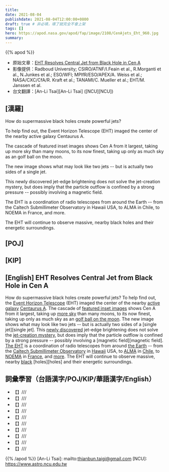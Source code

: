 ```yaml
---
title:
date: 2021-08-04
publishdate: 2021-08-04T12:00:00+0800
draft: true # 非必填，填了就完全不會上架
tags: []
hero: https://apod.nasa.gov/apod/fap/image/2108/CenAjets_Eht_960.jpg
summary:
---
```


{{% apod %}}

- 原始文章：[EHT Resolves Central Jet from Black Hole in Cen A](https://apod.nasa.gov/apod/ap210804.html)
- 影像提供：Radboud University; CSIRO/ATNF/I.Feain et al., R.Morganti et al., N.Junkes et al.; ESO/WFI; MPIfR/ESO/APEX/A. Weiss et al.; NASA/CXC/CfA/R. Kraft et al.; TANAMI/C. Mueller et al.; EHT/M. Janssen et al.
- 台文翻譯：[An-Li Tsai][An-Li Tsai] ([NCU][NCU])

## [漢羅]
How do supermassive black holes create powerful jets?

To help find out, the Event Horizon Telescope (EHT) imaged the center of the nearby active galaxy Centaurus A.

The cascade of featured inset images shows Cen A from it largest, taking up more sky than many moons, to its now finest, taking up only as much sky as an golf ball on the moon.

The new image shows what may look like two jets -- but is actually two sides of a single jet.

This newly discovered jet-edge brightening does not solve the jet-creation mystery, but does imply that the particle outflow is confined by a strong pressure -- possibly involving a magnetic field.

The EHT is a coordination of radio telescopes from around the Earth -- from the Caltech Submillimeter Observatory in Hawaii USA, to ALMA in Chile, to NOEMA in France, and more.

The EHT will continue to observe massive, nearby black holes and their energetic surroundings.



## [POJ]



## [KIP]



## [English] EHT Resolves Central Jet from Black Hole in Cen A
How do supermassive black holes create powerful jets?
To help find out, the [Event Horizon Telescope][Event Horizon Telescope] (EHT) imaged the center of the nearby [active galaxy][active galaxy] [Centaurus A][Centaurus A].
The cascade of [featured inset images][featured inset images] shows Cen A from it largest, taking up [more sky][more sky] than many moons, to its now finest, taking up only as much sky as an [golf ball on the moon][golf ball on the moon].
The new image shows what may look like two jets -- but is actually two sides of a [single jet][single jet].
This [newly discovered][newly discovered] jet-edge brightening does not solve the [jet-creation mystery][jet-creation mystery], but does imply that the particle outflow is confined by a strong pressure -- possibly involving a [magnetic field][magnetic field].
[The EHT][The EHT] is a coordination of radio telescopes from around [the Earth][the Earth] -- from the [Caltech Submillimeter Observatory][Caltech Submillimeter Observatory] in [Hawaii][Hawaii] USA, to [ALMA][ALMA] in [Chile][Chile], to [NOEMA][NOEMA] in [France][France], and [more][more].
The EHT will continue to observe massive, nearby [black][black] [holes][holes] and their energetic surroundings.



## 詞彙學習（台語漢字/POJ/KIP/華語漢字/English）


- 【】///
- 【】///
- 【】///
- 【】///
- 【】///
- 【】///
- 【】///
- 【】///
- 【】///
- 【】///



{{% /apod %}}
[An-Li Tsai]: mailto:thianbun.taigi@gmail.com
[NCU]: https://www.astro.ncu.edu.tw


[Event Horizon Telescope]:https://eventhorizontelescope.org/about
[active galaxy]:https://imagine.gsfc.nasa.gov/science/objects/active_galaxies1.html
[Centaurus A]:https://apod.nasa.gov/apod/ap151119.html
[featured inset images]:https://www.almaobservatory.org/en/press-releases/eht-pinpoints-dark-heart-of-the-nearest-radio-galaxy/
[more sky]:https://www.geogebra.org/m/uyfqbyba
[golf ball on the moon]:https://www.golfspan.com/how-many-golf-balls-on-the-moon
[single jet e]:https://apod.nasa.gov/apod/ap210117.html
[single jet t]:https://apod.tw/daily/20210117/
[newly discovered]:https://www.nature.com/articles/s41550-021-01417-w
[jet-creation mystery]:https://i.redd.it/2vj4png9nm951.jpg
[magnetic field e]:https://apod.nasa.gov/apod/ap210421.html
[magnetic field t]:https://apod.tw/daily/20210421/
[The EHT]:https://en.wikipedia.org/wiki/Event_Horizon_Telescope
[the Earth]:https://solarsystem.nasa.gov/planets/earth/in-depth/
[Caltech Submillimeter Observatory]:http://cso.caltech.edu/
[Hawaii]:https://en.wikipedia.org/wiki/Hawaii
[ALMA]:https://apod.nasa.gov/apod/ap140526.html
[Chile]:https://en.wikipedia.org/wiki/Chile
[NOEMA]:https://youtu.be/EhhcmN28XbM
[France]:https://en.wikipedia.org/wiki/France
[more]:https://eventhorizontelescope.org/array
[black]:https://apod.nasa.gov/apod/ap190411.html
[holes e]:https://apod.nasa.gov/apod/ap210331.html
[holes t]:https://apod.tw/daily/20210331/
